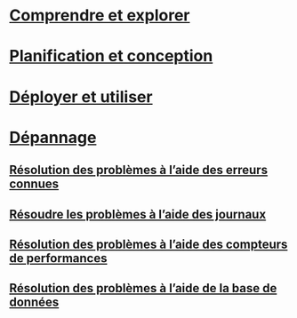 # [Comprendre et explorer](/advanced-threat-analytics/understand-explore/what-is-ata)
# [Planification et conception](/advanced-threat-analytics/plan-design/ata-capacity-planning)
# [Déployer et utiliser](/advanced-threat-analytics/deploy-use/install-ata)
# [Dépannage](troubleshooting-ata-using-logs.md)
## [Résolution des problèmes à l’aide des erreurs connues](troubleshooting-ata-known-errors.md)
## [Résoudre les problèmes à l’aide des journaux](troubleshooting-ata-using-logs.md)
## [Résolution des problèmes à l’aide des compteurs de performances](troubleshooting-ata-using-perf-counters.md)
## [Résolution des problèmes à l’aide de la base de données](troubleshooting-ata-using-ata-database.md)


<!--HONumber=Jul16_HO3-->


